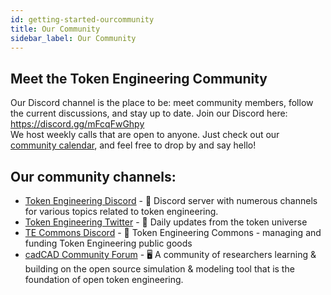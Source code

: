 ```yaml
---
id: getting-started-ourcommunity
title: Our Community
sidebar_label: Our Community
---
```


## Meet the Token Engineering Community
Our Discord channel is the place to be: meet community members, follow the current discussions, and stay up to date.
Join our Discord here: https://discord.gg/mFcqFwGhpy  
We host weekly calls that are open to anyone. Just check out our [community calendar](https://calendar.google.com/calendar/embed?src=5mkep1ad1j860k6g7i7fr8plq0%40group.calendar.google.com&ctz=Europe%2FBerlin), and feel free to drop by and say hello!

## Our community channels:
* [Token Engineering Discord](https://discord.gg/mFcqFwGhpy) - 💬 Discord server with numerous channels for various topics related to token engineering.
* [Token Engineering Twitter](https://twitter.com/tokengineering) - 💬 Daily updates from the token universe
* [TE Commons Discord](https://discord.gg/St9dWnEQMU) - 💬 Token Engineering Commons - managing and funding Token Engineering public goods
* [cadCAD Community Forum](https://community.cadcad.org/) - 🖥️ A community of researchers learning & building on the open source simulation & modeling tool that is the foundation of open token engineering.
